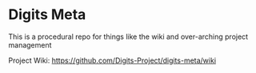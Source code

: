 # Digits Meta

This is a procedural repo for things like the wiki and over-arching project management

Project Wiki: https://github.com/Digits-Project/digits-meta/wiki
